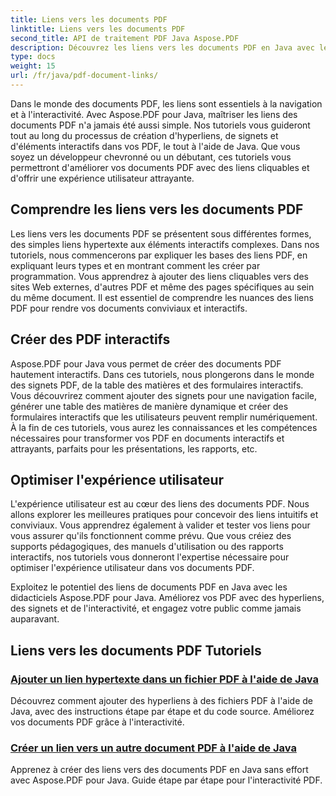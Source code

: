 ```yaml
---
title: Liens vers les documents PDF
linktitle: Liens vers les documents PDF
second_title: API de traitement PDF Java Aspose.PDF
description: Découvrez les liens vers les documents PDF en Java avec les didacticiels Aspose.PDF pour Java. Créez des hyperliens, des signets et des PDF interactifs sans effort.
type: docs
weight: 15
url: /fr/java/pdf-document-links/
---
```


Dans le monde des documents PDF, les liens sont essentiels à la navigation et à l'interactivité. Avec Aspose.PDF pour Java, maîtriser les liens des documents PDF n'a jamais été aussi simple. Nos tutoriels vous guideront tout au long du processus de création d'hyperliens, de signets et d'éléments interactifs dans vos PDF, le tout à l'aide de Java. Que vous soyez un développeur chevronné ou un débutant, ces tutoriels vous permettront d'améliorer vos documents PDF avec des liens cliquables et d'offrir une expérience utilisateur attrayante.

## Comprendre les liens vers les documents PDF

Les liens vers les documents PDF se présentent sous différentes formes, des simples liens hypertexte aux éléments interactifs complexes. Dans nos tutoriels, nous commencerons par expliquer les bases des liens PDF, en expliquant leurs types et en montrant comment les créer par programmation. Vous apprendrez à ajouter des liens cliquables vers des sites Web externes, d'autres PDF et même des pages spécifiques au sein du même document. Il est essentiel de comprendre les nuances des liens PDF pour rendre vos documents conviviaux et interactifs.

## Créer des PDF interactifs

Aspose.PDF pour Java vous permet de créer des documents PDF hautement interactifs. Dans ces tutoriels, nous plongerons dans le monde des signets PDF, de la table des matières et des formulaires interactifs. Vous découvrirez comment ajouter des signets pour une navigation facile, générer une table des matières de manière dynamique et créer des formulaires interactifs que les utilisateurs peuvent remplir numériquement. À la fin de ces tutoriels, vous aurez les connaissances et les compétences nécessaires pour transformer vos PDF en documents interactifs et attrayants, parfaits pour les présentations, les rapports, etc.

## Optimiser l'expérience utilisateur

L'expérience utilisateur est au cœur des liens des documents PDF. Nous allons explorer les meilleures pratiques pour concevoir des liens intuitifs et conviviaux. Vous apprendrez également à valider et tester vos liens pour vous assurer qu'ils fonctionnent comme prévu. Que vous créiez des supports pédagogiques, des manuels d'utilisation ou des rapports interactifs, nos tutoriels vous donneront l'expertise nécessaire pour optimiser l'expérience utilisateur dans vos documents PDF.

Exploitez le potentiel des liens de documents PDF en Java avec les didacticiels Aspose.PDF pour Java. Améliorez vos PDF avec des hyperliens, des signets et de l'interactivité, et engagez votre public comme jamais auparavant.

## Liens vers les documents PDF Tutoriels
### [Ajouter un lien hypertexte dans un fichier PDF à l'aide de Java](./add-hyperlink-in-pdf-file-using-java/)
Découvrez comment ajouter des hyperliens à des fichiers PDF à l'aide de Java, avec des instructions étape par étape et du code source. Améliorez vos documents PDF grâce à l'interactivité.
### [Créer un lien vers un autre document PDF à l'aide de Java](./create-a-link-to-another-pdf-document-using-java/)
Apprenez à créer des liens vers des documents PDF en Java sans effort avec Aspose.PDF pour Java. Guide étape par étape pour l'interactivité PDF.